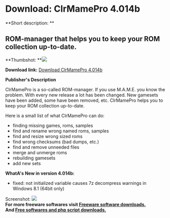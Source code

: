 # Download: ClrMamePro 4.014b

**Short description: **

## ROM-manager that helps you to keep your ROM collection up-to-date.

  
**Thumbshot: **![](http://www.freewarefiles.com/screenshot/clrmamepro_md.jpg)   
  
**Download link:** [Download ClrMamePro 4.014b](http://freesoftwares.boysofts.com/ClrMamePro_program_13879.html)  
  

**Publisher's Description**  
  

ClrMamePro is a so-called ROM-manager. If you use M.A.M.E. you know the
problem. With every new release a lot has been changed. New gamesets have been
added, some have been removed, etc. ClrMamePro helps you to keep your ROM
collection up-to-date.

Here is a small list of what ClrMamePro can do:

  * finding missing games, roms, samples 
  * find and rename wrong named roms, samples 
  * find and resize wrong sized roms 
  * find wrong checksums (bad dumps, etc.) 
  * find and remove unneeded files 
  * merge and unmerge roms 
  * rebuilding gamesets 
  * add new sets 

**WhatA's New in version 4.014b:**

  * fixed: not initialized variable causes 7z decompress warnings in Windows 8.1 (64bit only) 

  
  
Screenshot: ![](http://www.freewarefiles.com/screenshot/clrmamepro.jpg)  
**For more freeware softwares visit [Freeware software downloads.](http://freesoftwares.boysofts.com/)**   
**And [Free softwares and php script downloads.](http://www.boysofts.com/)**

